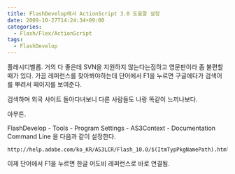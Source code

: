 ```yaml
---
title: FlashDevelop에서 ActionScript 3.0 도움말 설정
date: 2009-10-27T14:24:34+09:00
categories:
  - Flash/Flex/ActionScript
tags:
  - FlashDevelop
---
```


플래시디벨롭. 거의 다 좋은데 SVN을 지원하지 않는다는점하고 영문판이라 좀 불편할 때가 있다. 가끔 레퍼런스를 찾아봐야하는데 단어에서 F1을 누르면 구글에다가 검색어를 뿌려서 페이지를 보여준다.

검색하며 외국 사이트 돌아다녀보니 다른 사람들도 나랑 똑같이 느끼나보다.

아무튼.

FlashDevelop - Tools - Program Settings - AS3Context - Documentation Command Line 을 다음과 같이 설정한다.

```
http://help.adobe.com/ko_KR/AS3LCR/Flash_10.0/$(ItmTypPkgNamePath).html#$(ItmName)
```

이제 단어에서 F1을 누르면 한글 어도비 레퍼런스로 바로 연결됨.
